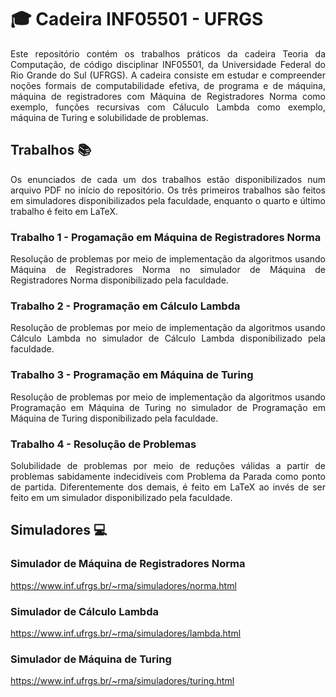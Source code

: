 # :mortar_board: Cadeira INF05501 - UFRGS

<p align="justify">
Este repositório contém os trabalhos práticos da cadeira Teoria da Computação, de código disciplinar INF05501, da Universidade Federal do Rio Grande do Sul (UFRGS). A cadeira consiste em estudar e compreender noções formais de computabilidade efetiva, de programa e de máquina, máquina de registradores com Máquina de Registradores Norma como exemplo, funções recursivas com Cáluculo Lambda como exemplo, máquina de Turing e solubilidade de problemas.
</p>

## Trabalhos :books:

<p align="justify">
Os enunciados de cada um dos trabalhos estão disponibilizados num arquivo PDF no início do repositório. Os três primeiros trabalhos são feitos em simuladores disponibilizados pela faculdade, enquanto o quarto e último trabalho é feito em LaTeX.
</p>

### Trabalho 1 - Progamação em Máquina de Registradores Norma

<p align="justify">
Resolução de problemas por meio de implementação da algoritmos usando Máquina de Registradores Norma no simulador de Máquina de Registradores Norma disponibilizado pela faculdade.
</p>

### Trabalho 2 - Programação em Cálculo Lambda

<p align="justify">
Resolução de problemas por meio de implementação da algoritmos usando Cálculo Lambda no simulador de Cálculo Lambda disponibilizado pela faculdade.
</p>

### Trabalho 3 - Programação em Máquina de Turing

<p align="justify">
Resolução de problemas por meio de implementação da algoritmos usando Programação em Máquina de Turing no simulador de Programação em Máquina de Turing disponibilizado pela faculdade.
</p>

### Trabalho 4 - Resolução de Problemas

<p align="justify">
Solubilidade de problemas por meio de reduções válidas a partir de problemas sabidamente indecidíveis com Problema da Parada como ponto de partida. Diferentemente dos demais, é feito em LaTeX ao invés de ser feito em um simulador disponibilizado pela faculdade.
</p>

## Simuladores :computer:

### Simulador de Máquina de Registradores Norma

https://www.inf.ufrgs.br/~rma/simuladores/norma.html

### Simulador de Cálculo Lambda

https://www.inf.ufrgs.br/~rma/simuladores/lambda.html

### Simulador de Máquina de Turing

https://www.inf.ufrgs.br/~rma/simuladores/turing.html
